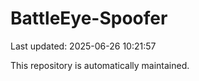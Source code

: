 # BattleEye-Spoofer

Last updated: 2025-06-26 10:21:57

This repository is automatically maintained.
